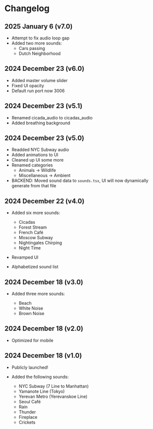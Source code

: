# Changelog

## 2025 January 6 (v7.0)
- Attempt to fix audio loop gap
- Added two more sounds:
    - Cars passing
    - Dutch Neighborhood

## 2024 December 23 (v6.0)
- Added master volume slider
- Fixed UI opacity
- Default run port now 3006

## 2024 December 23 (v5.1)
- Renamed cicada_audio to cicadas_audio
- Added breathing background

## 2024 December 23 (v5.0)
- Readded NYC Subway audio
- Added animations to UI
- Cleaned up UI some more
- Renamed categories
    - Animals -> Wildlife
    - Miscellaneous -> Ambient
- BACKEND: Moved sound data to `sounds.tsx`, UI will now dynamically generate from that file

## 2024 December 22 (v4.0)
- Added six more sounds:

    - Cicadas
    - Forest Stream
    - French Café
    - Moscow Subway
    - Nightingales Chirping
    - Night Time

- Revamped UI
- Alphabetized sound list

## 2024 December 18 (v3.0)
- Added three more sounds:

    - Beach
    - White Noise
    - Brown Noise

## 2024 December 18 (v2.0)
- Optimized for mobile

## 2024 December 18 (v1.0)
- Publicly launched!
- Added the following sounds:

    - NYC Subway (7 Line to Manhattan)
    - Yamanote Line (Tokyo)
    - Yerevan Metro (Yerevanskoe Line)
    - Seoul Café
    - Rain
    - Thunder
    - Fireplace
    - Crickets
